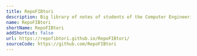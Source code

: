 ```yaml
---
title: RepoFIBtori
description: Big library of notes of students of the Computer Engineering degree of the FIB faculty of the UPC university. There are notes, practices, exams, exercises and links to repositories/pages.
name: RepoFIBtori
shortName: RepoFIBtori
addShortcut: false
url: https://repofibtori.github.io/RepoFIBtori/
sourceCode: https://github.com/RepoFIBtori
---
```

